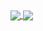 <a href="https://github.com/anuraghazra/github-readme-stats">
  <img align="center" src="https://github-readme-stats.vercel.app/api?username=guiiivale&show_icons=true&theme=dracula" />
</a>
 <img align="center" src="[![Top Langs](https://github-readme-stats.vercel.app/api/top-langs/?username=guiiivale)](https://github.com/anuraghazra/github-readme-stats)"/>
